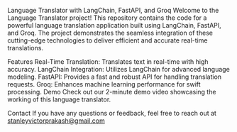Language Translator with LangChain, FastAPI, and Groq
Welcome to the Language Translator project! This repository contains the code for a powerful language translation application built using LangChain, FastAPI, and Groq. The project demonstrates the seamless integration of these cutting-edge technologies to deliver efficient and accurate real-time translations.

Features
Real-Time Translation: Translates text in real-time with high accuracy.
LangChain Integration: Utilizes LangChain for advanced language modeling.
FastAPI: Provides a fast and robust API for handling translation requests.
Groq: Enhances machine learning performance for swift processing.
Demo
Check out our 2-minute demo video showcasing the working of this language translator.

Contact
If you have any questions or feedback, feel free to reach out at stanleyvictorprakash@gmail.com
